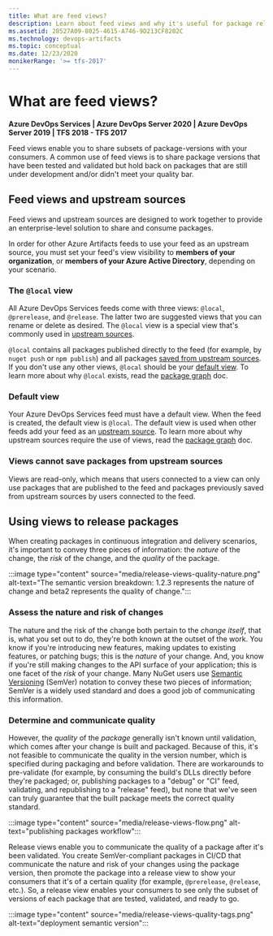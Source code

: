 ```yaml
---
title: What are feed views?
description: Learn about feed views and why it's useful for package release
ms.assetid: 28527A09-8025-4615-A746-9D213CF8202C
ms.technology: devops-artifacts
ms.topic: conceptual
ms.date: 12/23/2020
monikerRange: '>= tfs-2017'
---
```


# What are feed views?

**Azure DevOps Services | Azure DevOps Server 2020 | Azure DevOps Server 2019 | TFS 2018 - TFS 2017**

Feed views enable you to share subsets of package-versions with your consumers. A common use of feed views is to share package versions that have been tested and validated but hold back on packages that are still under development and/or didn't meet your quality bar.

## Feed views and upstream sources

Feed views and upstream sources are designed to work together to provide an enterprise-level solution to share and consume packages. 

In order for other Azure Artifacts feeds to use your feed as an upstream source, you must set your feed's view visibility to **members of your organization**, or **members of your Azure Active Directory**, depending on your scenario.

<a name="local"></a>

### The `@local` view

All Azure DevOps Services feeds come with three views: `@local`, `@prerelease`, and `@release`. The latter two are suggested views that you can rename or delete as desired. The `@local` view is a special view that's commonly used in [upstream sources](upstream-sources.md).

`@local` contains all packages published directly to the feed (for example, by `nuget push` or `npm publish`) and all packages [saved from upstream sources](upstream-sources.md#saved-packages). If you don't use any other views, `@local` should be your [default view](#default-view). To learn more about why `@local` exists, read the [package graph](package-graph.md) doc.

<a name="default-view"></a>

### Default view

Your Azure DevOps Services feed must have a default view. When the feed is created, the default view is `@local`. The default view is used when other feeds add your feed as an [upstream source](upstream-sources.md). To learn more about why upstream sources require the use of views, read the [package graph](package-graph.md) doc.

<a name="read-only"></a>

### Views cannot save packages from upstream sources

Views are read-only, which means that users connected to a view can only use packages that are published to the feed and packages previously saved from upstream sources by users connected to the feed.

## Using views to release packages

When creating packages in continuous integration and delivery scenarios, it's important to convey three pieces of information: the *nature* of the change, the *risk* of the change, and the *quality* of the package.

:::image type="content" source="media/release-views-quality-nature.png" alt-text="The semantic version breakdown: 1.2.3 represents the nature of change and beta2 represents the quality of change.":::

### Assess the nature and risk of changes

The nature and the risk of the change both pertain to the _change itself_, that is, what you set out to do, they're both known at the outset of the work. You know if you're introducing new features, making updates to existing features, or patching bugs; this is the *nature* of your change. And, you know if you're still making changes to the API surface of your application; this is one facet of the *risk* of your change. Many NuGet users use [Semantic Versioning](https://semver.org) (SemVer) notation to convey these two pieces of information; SemVer is a widely used standard and does a good job of communicating this information.

### Determine and communicate quality

However, the *quality* of the *package* generally isn't known until validation, which comes after your change is built and packaged. Because of this, it's not feasible to communicate the quality in the version number, which is specified during packaging and before validation. There are workarounds to pre-validate (for example, by consuming the build's DLLs directly before they're packaged; or, publishing packages to a "debug" or "CI" feed, validating, and republishing to a "release" feed), but none that we've seen can truly guarantee that the built package meets the correct quality standard.

:::image type="content" source="media/release-views-flow.png" alt-text="publishing packages workflow":::

Release views enable you to communicate the quality of a package after it's been validated. You create SemVer-compliant packages in CI/CD that communicate the nature and risk of your changes using the package version, then promote the package into a release view to show your consumers that it's of a certain quality (for example, `@prerelease`, `@release`, etc.). So, a release view enables your consumers to see only the subset of versions of each package that are tested, validated, and ready to go.

:::image type="content" source="media/release-views-quality-tags.png" alt-text="deployment semantic version":::
